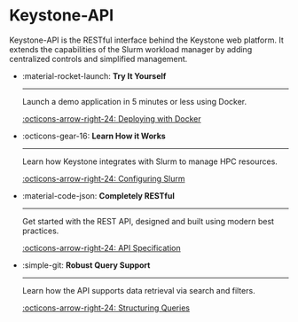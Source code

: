 # Keystone-API

Keystone-API is the RESTful interface behind the Keystone web platform.
It extends the capabilities of the Slurm workload manager by adding centralized controls and simplified management. 

<div class="grid cards" markdown>

-   :material-rocket-launch: **Try It Yourself**

    ---

    Launch a demo application in 5 minutes or less using Docker.

    [:octicons-arrow-right-24: Deploying with Docker](install/docker.md)

-   :octicons-gear-16: **Learn How it Works**

    ---

    Learn how Keystone integrates with Slurm to manage HPC resources. 

    [:octicons-arrow-right-24: Configuring Slurm](install/slurm.md)

-   :material-code-json: **Completely RESTful**

    ---

    Get started with the REST API, designed and built using modern best practices.

    [:octicons-arrow-right-24: API Specification](api/)

-   :simple-git: **Robust Query Support**

    ---

    Learn how the API supports data retrieval via search and filters. 

    [:octicons-arrow-right-24: Structuring Queries](api/filtering.md)

</div>
